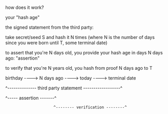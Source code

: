 how does it work?


your "hash age"

the signed statement from the third party:

take secret/seed S and hash it N times (where N is the number of days since you were born until T, some terminal date)

to assert that you're N days old, you provide your hash age in days N days ago: "assertion"

to verify that you're N years old, you hash from proof N days ago to T


birthday ----> N days ago ----> today ----> terminal date

^-------------- third party statement ------------------^

^----- assertion -------^

                         ^-------- verification --------^


             
